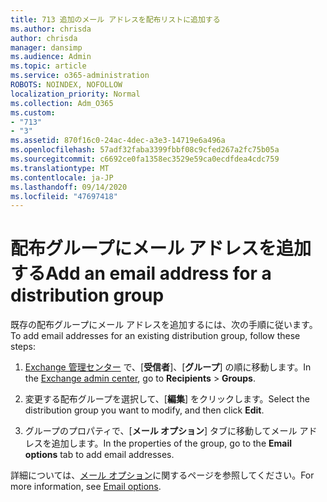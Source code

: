 ```yaml
---
title: 713 追加のメール アドレスを配布リストに追加する
ms.author: chrisda
author: chrisda
manager: dansimp
ms.audience: Admin
ms.topic: article
ms.service: o365-administration
ROBOTS: NOINDEX, NOFOLLOW
localization_priority: Normal
ms.collection: Adm_O365
ms.custom:
- "713"
- "3"
ms.assetid: 870f16c0-24ac-4dec-a3e3-14719e6a496a
ms.openlocfilehash: 57adf32faba3399fbbf08c9cfed267a2fc75b05a
ms.sourcegitcommit: c6692ce0fa1358ec3529e59ca0ecdfdea4cdc759
ms.translationtype: MT
ms.contentlocale: ja-JP
ms.lasthandoff: 09/14/2020
ms.locfileid: "47697418"
---
```

# <a name="add-an-email-address-for-a-distribution-group"></a><span data-ttu-id="a58f3-102">配布グループにメール アドレスを追加する</span><span class="sxs-lookup"><span data-stu-id="a58f3-102">Add an email address for a distribution group</span></span>

<span data-ttu-id="a58f3-103">既存の配布グループにメール アドレスを追加するには、次の手順に従います。</span><span class="sxs-lookup"><span data-stu-id="a58f3-103">To add email addresses for an existing distribution group, follow these steps:</span></span>

1. <span data-ttu-id="a58f3-104">[Exchange 管理センター](https://outlook.office365.com/ecp/) で、[**受信者**]、[**グループ**] の順に移動します。</span><span class="sxs-lookup"><span data-stu-id="a58f3-104">In the [Exchange admin center](https://outlook.office365.com/ecp/), go to **Recipients** \> **Groups**.</span></span>

2. <span data-ttu-id="a58f3-105">変更する配布グループを選択して、[**編集**] をクリックします。</span><span class="sxs-lookup"><span data-stu-id="a58f3-105">Select the distribution group you want to modify, and then click **Edit**.</span></span>

3. <span data-ttu-id="a58f3-106">グループのプロパティで、[**メール オプション**] タブに移動してメール アドレスを追加します。</span><span class="sxs-lookup"><span data-stu-id="a58f3-106">In the properties of the group, go to the **Email options** tab to add email addresses.</span></span> 

<span data-ttu-id="a58f3-107">詳細については、[メール オプション](https://technet.microsoft.com/library/bb124513.aspx#emailoptions)に関するページを参照してください。</span><span class="sxs-lookup"><span data-stu-id="a58f3-107">For more information, see [Email options](https://technet.microsoft.com/library/bb124513.aspx#emailoptions).</span></span>
